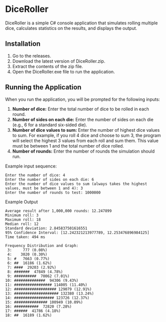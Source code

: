 # DiceRoller

DiceRoller is a simple C# console application that simulates rolling multiple dice, calculates statistics on the results, and displays the output.

## Installation
1. Go to the releases.
2. Download the latest version of DiceRoller.zip.
3. Extract the contents of the zip file.
4. Open the DiceRoller.exe file to run the application.

## Running the Application
When you run the application, you will be prompted for the following inputs:

1. **Number of dice:** Enter the total number of dice to be rolled in each round.
2. **Number of sides on each die:** Enter the number of sides on each die (e.g., 6 for a standard six-sided die).
3. **Number of dice values to sum:** Enter the number of highest dice values to sum. For example, if you roll 4 dice and choose to sum 3, the program will select the highest 3 values from each roll and sum them. This value must be between 1 and the total number of dice rolled.
4. **Number of rounds:** Enter the number of rounds the simulation should run.

Example input sequence:
```
Enter the number of dice: 4
Enter the number of sides on each die: 6
Enter the number of dice values to sum (always takes the highest values, must be between 1 and 4): 3
Enter the number of rounds to test: 1000000
```
Example Output
```
Average result after 1,000,000 rounds: 12.247899
Minimum roll: 3
Maximum roll: 18
Median roll: 12
Standard deviation: 2.845837501616551
95% Confidence Interval: [12.242321213977789, 12.253476896984125]
Time taken: 494 ms

Frequency Distribution and Graph:
 3:     777 (0.08%)
 4:    3020 (0.30%)
 5: #   7663 (0.77%)
 6: ##  16186 (1.62%)
 7: ####  29203 (2.92%)
 8: #######  47849 (4.78%)
 9: ##########  70062 (7.01%)
10: ##############  94306 (9.43%)
11: ################# 114005 (11.40%)
12: ################### 129079 (12.91%)
13: #################### 132380 (13.24%)
14: ################## 123726 (12.37%)
15: ############### 100949 (10.09%)
16: ###########  72820 (7.28%)
17: ######  41786 (4.18%)
18: ##  16189 (1.62%)
```
